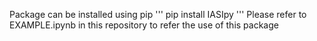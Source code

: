 Package can be installed using pip
'''
pip install IASIpy
'''
Please refer to EXAMPLE.ipynb in this repository to refer the use of this package
